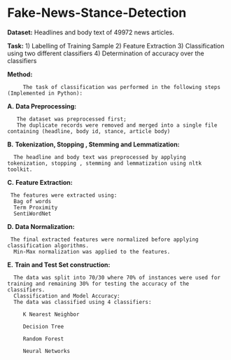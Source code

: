 # Fake-News-Stance-Detection

**Dataset:**
           Headlines and body text of 49972 news articles.
           
**Task:**
          1) Labelling of Training Sample
          2) Feature Extraction
          3) Classification using two different classifiers
          4) Determination of accuracy over the classifiers
          
**Method:**
         
         The task of classification was performed in the following steps (Implemented in Python):
          
**A.** **Data Preprocessing:**
       
       The dataset was preprocessed first;
       The duplicate records were removed and merged into a single file containing (headline, body id, stance, article body)
       
**B.** **Tokenization, Stopping , Stemming and Lemmatization:**
      
      The headline and body text was preprocessed by applying tokenization, stopping , stemming and lemmatization using nltk toolkit.
      
**C.** **Feature Extraction:**
     
     The features were extracted using:
      Bag of words
      Term Proximity
      SentiWordNet
      
**D.** **Data Normalization:**
     
     The final extracted features were normalized before applying classification algorithms.
      Min-Max normalization was applied to the features.

**E.** **Train and Test Set construction:**
      
      The data was split into 70/30 where 70% of instances were used for training and remaining 30% for testing the accuracy of the classifiers.
      Classification and Model Accuracy:
      The data was classified using 4 classifiers:
      
         K Nearest Neighbor
       
         Decision Tree
       
         Random Forest
      
         Neural Networks
